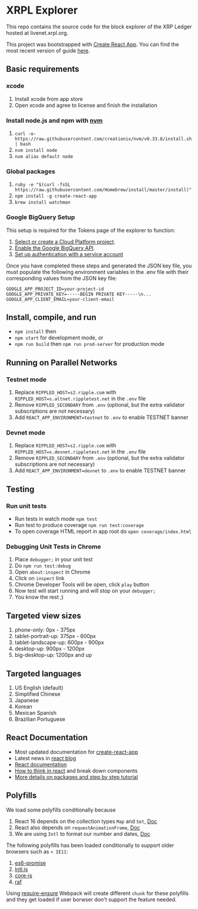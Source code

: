 # XRPL Explorer

This repo contains the source code for the block explorer of the XRP Ledger hosted at livenet.xrpl.org.

This project was bootstrapped with [Create React App](https://github.com/facebookincubator/create-react-app). You can find the most recent version of guide [here](https://github.com/facebookincubator/create-react-app/blob/master/packages/react-scripts/template/README.md).

## Basic requirements

### xcode

1.  Install xcode from app store
1.  Open xcode and agree to license and finish the installation

### Install node.js and npm with [nvm](https://github.com/creationix/nvm)

1.  `curl -o- https://raw.githubusercontent.com/creationix/nvm/v0.33.8/install.sh | bash`
1.  `nvm install node`
1.  `nvm alias default node`

### Global packages

1.  `ruby -e "$(curl -fsSL https://raw.githubusercontent.com/Homebrew/install/master/install)"`
1.  `npm install -g create-react-app`
1.  `brew install watchman`

### Google BigQuery Setup
This setup is required for the Tokens page of the explorer to function:

1.  [Select or create a Cloud Platform project][projects].
1.  [Enable the Google BigQuery API][enable_api].
1.  [Set up authentication with a service account][auth]

Once you have completed these steps and generated the JSON key file, you must populate the following environment variables in the .env file with their corresponding values from the JSON key file:
```
GOOGLE_APP_PROJECT_ID=your-project-id
GOOGLE_APP_PRIVATE_KEY=-----BEGIN PRIVATE KEY-----\n...
GOOGLE_APP_CLIENT_EMAIL=your-client-email
```

## Install, compile, and run

* `npm install` then
* `npm start` for development mode, or
* `npm run build` then `npm run prod-server` for production mode


## Running on Parallel Networks

### Testnet mode

1. Replace `RIPPLED_HOST=s2.ripple.com` with `RIPPLED_HOST=s.altnet.rippletest.net` in the `.env` file
1. Remove `RIPPLED_SECONDARY` from `.env` (optional, but the extra validator subscriptions are not necessary)
1. Add `REACT_APP_ENVIRONMENT=testnet` to `.env` to enable TESTNET banner

### Devnet mode

1. Replace `RIPPLED_HOST=s2.ripple.com` with `RIPPLED_HOST=s.devnet.rippletest.net` in the `.env` file
1. Remove `RIPPLED_SECONDARY` from `.env` (optional, but the extra validator subscriptions are not necessary)
1. Add `REACT_APP_ENVIRONMENT=devnet` to `.env` to enable TESTNET banner

## Testing

### Run unit tests

* Run tests in watch mode `npm test`
* Run test to produce coverage `npm run test:coverage`
* To open coverage HTML report in app root do `open coverage/index.html`

### Debugging Unit Tests in Chrome

1.  Place `debugger;` in your unit test
1.  Do `npm run test:debug`
1.  Open `about:inspect` in Chrome
1.  Click on `inspect` link
1.  Chrome Developer Tools will be open, click `play` button
1.  Now test will start running and will stop on your `debugger;`
1.  You know the rest ;)

## Targeted view sizes

1.  phone-only: 0px - 375px
1.  tablet-portrait-up: 375px - 600px
1.  tablet-landscape-up: 600px - 900px
1.  desktop-up: 900px - 1200px
1.  big-desktop-up: 1200px and up

## Targeted languages

1.  US English (default)
1.  Simplified Chinese
1.  Japanese
1.  Korean
1.  Mexican Spanish
1.  Brazilian Portuguese

## React Documentation

* Most updated documentation for [create-react-app](https://github.com/facebook/create-react-app)
* Latest news in [react blog](https://reactjs.org/blog)
* [React documentation](https://reactjs.org/docs)
* [How to think in react](https://reactjs.org/docs/thinking-in-react.html) and break down components
* [More details on packages and step by step tutorial](https://gitlab.ops.ripple.com/ui/ui_react_base)

## Polyfills

We load some polyfills conditionally because

1.  React 16 depends on the collection types `Map` and `Set`, [Doc](https://reactjs.org/docs/javascript-environment-requirements.html)
1.  React also depends on `requestAnimationFrame`, [Doc](https://reactjs.org/docs/javascript-environment-requirements.html)
1.  We are using `Intl` to format our number and dates, [Doc](https://developer.mozilla.org/en-US/docs/Web/JavaScript/Reference/Global_Objects/Intl)

The following polyfills has been loaded conditionally to support older browsers such as `< IE11`:

1.  [es6-promise](https://github.com/stefanpenner/es6-promise)
1.  [Intl.js](https://github.com/andyearnshaw/Intl.js)
1.  [core-js](https://github.com/zloirock/core-js)
1.  [raf](https://www.npmjs.com/package/raf)

Using [require-ensure](https://webpack.js.org/api/module-methods/#require-ensure) Webpack will create different `chunk` for these polyfills and they get loaded if user borwser don't support the feature needed.

[enable_api]: https://console.cloud.google.com/flows/enableapi?apiid=bigquery.googleapis.com
[projects]: https://console.cloud.google.com/project
[auth]: https://cloud.google.com/docs/authentication/getting-started
